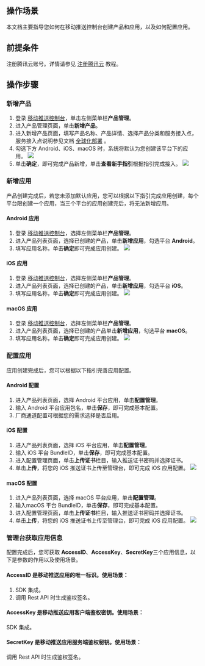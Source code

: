 ## 操作场景

本文档主要指导您如何在移动推送控制台创建产品和应用，以及如何配置应用。

## 前提条件

注册腾讯云账号。详情请参见 [注册腾讯云](https://cloud.tencent.com/document/product/378/17985) 教程。

## 操作步骤

### 新增产品

1. 登录 [移动推送控制台](https://console.cloud.tencent.com/tpns)，单击左侧菜单栏**产品管理**。
2. 进入产品管理页面，单击**新增产品**。
3. 进入新增产品页面，填写产品名称、产品详情、选择产品分类和服务接入点，服务接入点说明参见文档 [全球化部署](https://cloud.tencent.com/document/product/548/41761) 。
4. 勾选下方 Android、iOS、macOS 时，系统将默认为您创建该平台下的应用。
	 ![](https://main.qcloudimg.com/raw/b5de83b4da592e085e90d2ea8370acd4.jpg)
5. 单击**确定**，即可完成产品新增，单击**查看新手指引**根据指引完成接入。
	 ![](https://main.qcloudimg.com/raw/e4f98c5b7a615009ccbff29d0a7fb166.jpg)

### 新增应用

产品创建完成后，若您未添加默认应用，您可以根据以下指引完成应用创建，每个平台限创建一个应用，当三个平台的应用创建完后，将无法新增应用。

#### Android 应用

1. 登录 [移动推送控制台](https://console.cloud.tencent.com/tpns)，选择左侧菜单栏**产品管理**。
2. 进入产品列表页面，选择已创建的产品，单击**新增应用**，勾选平台 **Android**。
3. 填写应用名称，单击**确定**即可完成应用创建。
	 ![](https://main.qcloudimg.com/raw/04ec7ba0f17c184cc8a700c301edba10.jpg)

#### iOS 应用

1. 登录 [移动推送控制台](https://console.cloud.tencent.com/tpns)，选择左侧菜单栏**产品管理**。
2. 进入产品列表页面，选择已创建的产品，单击**新增应用**，勾选平台 **iOS**。
3. 填写应用名称，单击**确定**即可完成应用创建。
	 ![](https://main.qcloudimg.com/raw/79388a4f6dbc6c55be7ad37d1b9674ac.jpg)

#### macOS 应用

1. 登录 [移动推送控制台](https://console.cloud.tencent.com/tpns)，选择左侧菜单栏**产品管理**。
2. 进入产品列表页面，选择已创建的产品单击**新增应用**，勾选平台 **macOS**。
3. 填写应用名称，单击**确定**即可完成应用创建。
	 ![](https://main.qcloudimg.com/raw/e041b6b23987cbb1ccf4d1a7f3fcef91.jpg)

### 配置应用

应用创建完成后，您可以根据以下指引完善应用配置。

#### Android 配置

1. 进入产品列表页面，选择 Android 平台应用，单击**配置管理**。
2. 输入 Android 平台应用包名，单击**保存**，即可完成基本配置。
3. 厂商通道配置可根据您的需求选择是否启用。

#### iOS 配置

1. 进入产品列表页面，选择 iOS 平台应用，单击**配置管理**。
2. 输入 iOS 平台 BundleID，单击**保存**，即可完成基本配置。
3. 进入配置管理页面，单击**上传证书**栏目，输入推送证书密码并选择证书。
4. 单击**上传**，将您的 iOS 推送证书上传至管理台，即可完成 iOS 应用配置。
	 ![](https://main.qcloudimg.com/raw/753b994fe6f8a5ee59724469967b0258.jpg)

#### macOS 配置

1. 进入产品列表页面，选择 macOS 平台应用，单击**配置管理**。
2. 输入macOS 平台 BundleID，单击**保存**，即可完成基本配置。
3. 进入配置管理页面，单击**上传证书**栏目，输入推送证书密码并选择证书。
4. 单击**上传**，将您的 iOS 推送证书上传至管理台，即可完成 iOS 应用配置。
	 ![](https://main.qcloudimg.com/raw/753b994fe6f8a5ee59724469967b0258.jpg)
	 
### 管理台获取应用信息

配置完成后，您可获取 **AccessID**、**AccessKey**、**SecretKey**三个应用信息，以下是参数的作用以及使用场景。

#### AccessID 是移动推送应用的唯一标识。使用场景：
1. SDK 集成。
2. 调用 Rest API 时生成鉴权签名。
 	
#### AccessKey 是移动推送应用客户端鉴权密钥。使用场景：
SDK 集成。

#### SecretKey 是移动推送应用服务端鉴权秘钥。使用场景：
调用 Rest API 时生成鉴权签名。


